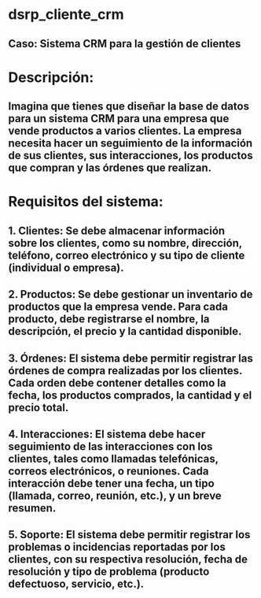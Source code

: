 # dsrp_cliente_crm

## Caso: Sistema CRM para la gestión de clientes
# Descripción:
## Imagina que tienes que diseñar la base de datos para un sistema CRM para una empresa que vende productos a varios clientes. La empresa necesita hacer un seguimiento de la información de sus clientes, sus interacciones, los productos que compran y las órdenes que realizan.
# Requisitos del sistema:
## 1.	Clientes: Se debe almacenar información sobre los clientes, como su nombre, dirección, teléfono, correo electrónico y su tipo de cliente (individual o empresa).
## 2.	Productos: Se debe gestionar un inventario de productos que la empresa vende. Para cada producto, debe registrarse el nombre, la descripción, el precio y la cantidad disponible.
## 3.	Órdenes: El sistema debe permitir registrar las órdenes de compra realizadas por los clientes. Cada orden debe contener detalles como la fecha, los productos comprados, la cantidad y el precio total.
## 4.	Interacciones: El sistema debe hacer seguimiento de las interacciones con los clientes, tales como llamadas telefónicas, correos electrónicos, o reuniones. Cada interacción debe tener una fecha, un tipo (llamada, correo, reunión, etc.), y un breve resumen.
## 5.	Soporte: El sistema debe permitir registrar los problemas o incidencias reportadas por los clientes, con su respectiva resolución, fecha de resolución y tipo de problema (producto defectuoso, servicio, etc.).



